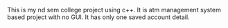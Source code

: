 This is  my nd sem college project using c++.
It is atm management system based project with no GUI.
It has only one saved account detail.

